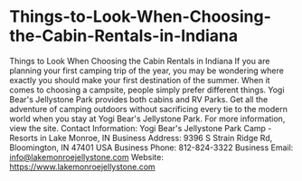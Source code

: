 # Things-to-Look-When-Choosing-the-Cabin-Rentals-in-Indiana
Things to Look When Choosing the Cabin Rentals in Indiana  If you are planning your first camping trip of the year, you may be wondering where exactly you should make your first destination of the summer. When it comes to choosing a campsite, people simply prefer different things. Yogi Bear's Jellystone Park provides both cabins and RV Parks. Get all the adventure of camping outdoors without sacrificing every tie to the modern world when you stay at Yogi Bear's Jellystone Park. For more information, view the site.  Contact Information:  Yogi Bear's Jellystone Park Camp - Resorts in Lake Monroe, IN  Business Address: 9396 S Strain Ridge Rd,  Bloomington, IN 47401 USA  Business Phone: 812-824-3322  Business Email: info@lakemonroejellystone.com
Website:
https://www.lakemonroejellystone.com
